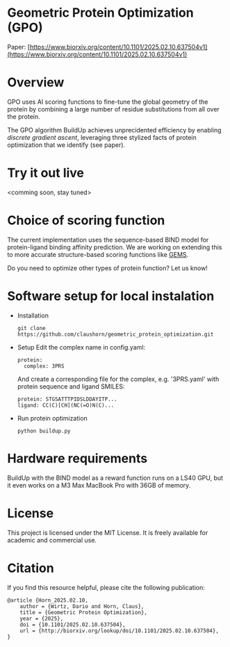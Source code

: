 # Geometric Protein Optimization (GPO)

Paper: [https://www.biorxiv.org/content/10.1101/2025.02.10.637504v1](https://www.biorxiv.org/content/10.1101/2025.02.10.637504v1)

# Overview

GPO uses AI scoring functions to fine-tune the global geometry of the protein by combining a large number of residue substitutions from all over the protein.

The GPO algorithm BuildUp achieves unprecidented efficiency by enabling *discrete gradient ascent*, leveraging three stylized facts of protein optimization that we identify (see paper). 

# Try it out live
<comming soon, stay tuned>

# Choice of scoring function
The current implementation uses the sequence-based BIND model for protein-ligand binding affinity prediction. 
We are working on extending this to more accurate structure-based scoring functions like [GEMS](https://github.com/camlab-ethz/GEMS). 

Do you need to optimize other types of protein function? Let us know! 

# Software setup for local instalation
* Installation
  ```
  git clone https://github.com/claushorn/geometric_protein_optimization.git
  ```
* Setup
  Edit the complex name in config.yaml:
  ```
  protein:
    complex: 3PRS
  ```
  And create a corresponding file for the complex, e.g. '3PRS.yaml' with protein sequence and ligand SMILES:
  ```
  protein: STGSATTTPIDSLDDAYITP...
  ligand: CC(C)[CH](NC(=O)N(C)...
  ```  
* Run protein optimization
  ```
  python buildup.py
  ```

# Hardware requirements

BuildUp with the BIND model as a reward function runs on a LS40 GPU, but it even works on a M3 Max MacBook Pro with 36GB of memory. 

# License

This project is licensed under the MIT License. It is freely available for academic and commercial use.

# Citation

If you find this resource helpful, please cite the following publication:
```
@article {Horn_2025.02.10,
	author = {Wirtz, Dario and Horn, Claus},
	title = {Geometric Protein Optimization},
	year = {2025},
	doi = {10.1101/2025.02.10.637504},
	url = {http://biorxiv.org/lookup/doi/10.1101/2025.02.10.637504},
}
```

